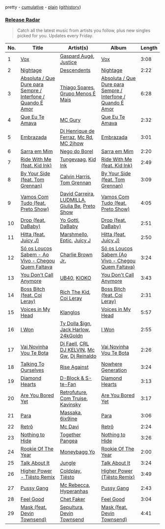 pretty - [cumulative](https://github.com/nikolasrangel/spotify-playlist-archive/blob/master/playlists/cumulative/Release%20Radar.md) - [plain](https://github.com/nikolasrangel/spotify-playlist-archive/blob/master/playlists/plain/37i9dQZEVXbglbQ6bSs7m0) ([githistory](https://github.githistory.xyz/nikolasrangel/spotify-playlist-archive/blob/master/playlists/plain/37i9dQZEVXbglbQ6bSs7m0))

### [Release Radar](https://open.spotify.com/playlist/37i9dQZEVXbglbQ6bSs7m0)

> Catch all the latest music from artists you follow, plus new singles picked for you. Updates every Friday.

| No. | Title | Artist(s) | Album | Length |
|---|---|---|---|---|
| 1 | [Vox](https://open.spotify.com/track/2tsHySsLqSUztcQmdd0XxN) | [Gaspard Augé](https://open.spotify.com/artist/1xiaqHkrYo04iuDw2h7kft), [Justice](https://open.spotify.com/artist/1gR0gsQYfi6joyO1dlp76N) | [Vox](https://open.spotify.com/album/71foPE1tbKxVHlf7B1x6Ow) | 3:08 |
| 2 | [Nightage](https://open.spotify.com/track/05bCOTmAZLpcklXGHIe8KM) | [Descendents](https://open.spotify.com/artist/1FGH4Bh7g9W6V4fUcKZWp5) | [Nightage](https://open.spotify.com/album/0N8gGSJ3A1AMtw8CLSrYsw) | 2:22 |
| 3 | [Absoluta / Que Dure para Sempre / Interfone / Quando É Amor](https://open.spotify.com/track/1iGxfmnAIZlbhsEzSAhqaY) | [Thiago Soares](https://open.spotify.com/artist/4zIE7LEe6kABBDLHLzAS4D), [Grupo Menos É Mais](https://open.spotify.com/artist/6vTqEFbTtTRJsuIpzZgjxi) | [Absoluta / Que Dure para Sempre / Interfone / Quando É Amor](https://open.spotify.com/album/3Z3n8CdXekEJELKTE0l8UF) | 6:28 |
| 4 | [Que Eu Te Amava](https://open.spotify.com/track/3v8lWOCfcEKodAshFoy76p) | [MC Gury](https://open.spotify.com/artist/6fOyYqdh6p0ZWLs9zUDoyt) | [Que Eu Te Amava](https://open.spotify.com/album/2XPqXqMgJx0Ve5TcNco6k6) | 2:32 |
| 5 | [Embrazada](https://open.spotify.com/track/7iOHMDzd3KT3cQTMekKNQa) | [Dj Henrique de Ferraz](https://open.spotify.com/artist/5crFHCCb7j1zkIiIUpN2In), [Mc Rd](https://open.spotify.com/artist/6ugw7JCu0AG7txRcRAxU8d), [MC 2jhow](https://open.spotify.com/artist/14jVHWj9dqpLhs8hHEMnyJ) | [Embrazada](https://open.spotify.com/album/1QyGhGMtEacNywO0Mtp1gl) | 3:01 |
| 6 | [Sarra em Mim](https://open.spotify.com/track/0rPSo6nYzjgTCEul6xaZyH) | [Nego do Borel](https://open.spotify.com/artist/1B0Rp4SWGnFgGCPU5Pju6E) | [Sarra em Mim](https://open.spotify.com/album/3g69PhdP5AjWr8USbiOx2L) | 2:20 |
| 7 | [Ride With Me (feat. Kid Ink)](https://open.spotify.com/track/03SEp9sXkAOAgxJtSLuVEi) | [Tungevaag](https://open.spotify.com/artist/49CE2ffZ6Z3zeYSDauSKck), [Kid Ink](https://open.spotify.com/artist/6KZDXtSj0SzGOV705nNeh3) | [Ride With Me (feat. Kid Ink)](https://open.spotify.com/album/5G4P32ZDznGzMAsHT4tpj7) | 2:49 |
| 8 | [By Your Side (feat. Tom Grennan)](https://open.spotify.com/track/0vR2rIVORmgeKiGIgNT0fV) | [Calvin Harris](https://open.spotify.com/artist/7CajNmpbOovFoOoasH2HaY), [Tom Grennan](https://open.spotify.com/artist/5SHxzwjek1Pipl1Yk11UHv) | [By Your Side (feat. Tom Grennan)](https://open.spotify.com/album/6Z6QdCXb3IBonAUSwLP4iB) | 3:09 |
| 9 | [Vamos Com Tudo (feat. Preto Show)](https://open.spotify.com/track/0HvaUKWOXnwAaTmoh4IBYy) | [David Carreira](https://open.spotify.com/artist/6tIIe4TjUAUBgebA9j53ch), [LUDMILLA](https://open.spotify.com/artist/3CDoRporvSjdzTrm99a3gi), [Giulia Be](https://open.spotify.com/artist/0kjGPGtoyKwKVOZAKmv5K6), [Preto Show](https://open.spotify.com/artist/4YlvKlWWHJl1TuXvrk94OW) | [Vamos Com Tudo (feat. Preto Show)](https://open.spotify.com/album/2fTzljF7q1dG2tXkoPBS9L) | 4:05 |
| 10 | [Drop (feat. DaBaby)](https://open.spotify.com/track/6Ht7wDd0wi2wPDLde7m1Gr) | [Yo Gotti](https://open.spotify.com/artist/6Ha4aES39QiVjR0L2lwuwq), [DaBaby](https://open.spotify.com/artist/4r63FhuTkUYltbVAg5TQnk) | [Drop (feat. DaBaby)](https://open.spotify.com/album/0lziEfJ5vqzrFLev10QnAz) | 2:51 |
| 11 | [Hitta (feat. Juicy J)](https://open.spotify.com/track/6y9jeDRDDLOYJDkdzWLktH) | [Marshmello](https://open.spotify.com/artist/64KEffDW9EtZ1y2vBYgq8T), [Eptic](https://open.spotify.com/artist/4dvZ0abeUaiHm7Fu9Gj0PQ), [Juicy J](https://open.spotify.com/artist/5gCRApTajqwbnHHPbr2Fpi) | [Hitta (feat. Juicy J)](https://open.spotify.com/album/6eydozYVPI6O18TxVD4xTh) | 2:50 |
| 12 | [Só os Loucos Sabem - Ao Vivo - Chegou Quem Faltava](https://open.spotify.com/track/4xhtJNVKuR1XdZRuxNiKHy) | [Charlie Brown Jr.](https://open.spotify.com/artist/1on7ZQ2pvgeQF4vmIA09x5) | [Só os Loucos Sabem (Ao Vivo - Chegou Quem Faltava)](https://open.spotify.com/album/3KBHLnQghCiLo5DtW2otSW) | 3:24 |
| 13 | [You Don't Call Anymore](https://open.spotify.com/track/05QLTjvML7F5H1XiInsqly) | [UB40](https://open.spotify.com/artist/69MEO1AADKg1IZrq2XLzo5), [KIOKO](https://open.spotify.com/artist/4zKJ1XxOT8g4oMGszn1idc) | [You Don't Call Anymore](https://open.spotify.com/album/0LaDoSUVfBZjBRobrPtFYU) | 3:43 |
| 14 | [Boss Bitch (feat. Coi Leray)](https://open.spotify.com/track/2UtlqGUjgniHzwawSJhvdh) | [Rich The Kid](https://open.spotify.com/artist/1pPmIToKXyGdsCF6LmqLmI), [Coi Leray](https://open.spotify.com/artist/6AMd49uBDJfhf30Ak2QR5s) | [Boss Bitch (feat. Coi Leray)](https://open.spotify.com/album/7wdF4AvgD0sDdslF9l5FgP) | 2:31 |
| 15 | [Voices in My Head](https://open.spotify.com/track/2FEeK3ZnP32i559eQsFz5X) | [Klanglos](https://open.spotify.com/artist/1jV311C5ADuBqCPpprsjUp) | [Voices in My Head](https://open.spotify.com/album/0Im7gJgSVNXNxarEWskqYq) | 5:57 |
| 16 | [I Won](https://open.spotify.com/track/3cyiLfw6V0Vz5WxUOMEex6) | [Ty Dolla $ign](https://open.spotify.com/artist/7c0XG5cIJTrrAgEC3ULPiq), [Jack Harlow](https://open.spotify.com/artist/2LIk90788K0zvyj2JJVwkJ), [24kGoldn](https://open.spotify.com/artist/6fWVd57NKTalqvmjRd2t8Z) | [I Won](https://open.spotify.com/album/3N1PEaBrpL1B3TIbUa69lB) | 2:55 |
| 17 | [Vai Novinha Vou Te Bota](https://open.spotify.com/track/4tFUqbGrOhuKQwXk4kpccN) | [Dj Faell](https://open.spotify.com/artist/5yG43czxONRwATGe0QaUdh), [CRL DJ KELVIN](https://open.spotify.com/artist/0m9vR0UJMrrlqH1hzSp9aV), [Mc Gw](https://open.spotify.com/artist/0f1IECbrVV952unZkzrsg2), [Dj Reinaldo](https://open.spotify.com/artist/3XXexuOSxrpZG0JIoZ9YVX) | [Vai Novinha Vou Te Bota](https://open.spotify.com/album/3nPZNlCBa8NUBpILF8GHO5) | 2:26 |
| 18 | [Talking To Ourselves](https://open.spotify.com/track/6glcMk6zo6lPifFJOMueLw) | [Rise Against](https://open.spotify.com/artist/6Wr3hh341P84m3EI8qdn9O) | [Nowhere Generation](https://open.spotify.com/album/4t8eylrNR3Z5kYc7VEENLW) | 3:24 |
| 19 | [Diamond Hearts](https://open.spotify.com/track/1KHEUum91hRnF2WVdVOzXo) | [D-Block & S-te-Fan](https://open.spotify.com/artist/6L7a6wPGpvLtTwOsMLnF1z) | [Diamond Hearts](https://open.spotify.com/album/64OiJGQlzOlrAuYOwa238K) | 3:13 |
| 20 | [Are You Bored Yet](https://open.spotify.com/track/7yAs5VgNQ5LJTrHIZtbcju) | [Retrofuture](https://open.spotify.com/artist/4GHw3balBsdq2eyrPIKX8N), [Com Truise](https://open.spotify.com/artist/2wouN3QXejYa5tKetYdcVX), [Kavinsky](https://open.spotify.com/artist/6bLLpGHhjtnb8MFqUcYVp8) | [Are You Bored Yet](https://open.spotify.com/album/3SR6ZbEv8KgmI7SF9QVyWV) | 3:17 |
| 21 | [Para](https://open.spotify.com/track/5qeBscH4Qi5UdrGA0hOliN) | [Massaka](https://open.spotify.com/artist/4Fn5clYETVpCxnIcFSZhr9), [6ix9ine](https://open.spotify.com/artist/7gZfnEnfiaHzxARJ2LeXrf) | [Para](https://open.spotify.com/album/244DMKfyGr4HKYEWnbBIW7) | 3:06 |
| 22 | [Retrô](https://open.spotify.com/track/5RXog6O9kqJPsKnoID4ZWl) | [Mc Davi](https://open.spotify.com/artist/1cYhx7ZOhYoVmnDPb9KMwo) | [Retrô](https://open.spotify.com/album/2T9ZdYBCz1lZmI2sBNhYEV) | 2:24 |
| 23 | [Nothing to Hide](https://open.spotify.com/track/7gtplB8WGACEQVwNRwJNNO) | [Together Pangea](https://open.spotify.com/artist/29q1axQPERERxUzqufXMqB) | [Nothing to Hide](https://open.spotify.com/album/4yfrOAwNw5cYOUyyrGs3tp) | 3:26 |
| 24 | [Rookie Of The Year](https://open.spotify.com/track/7aVjnFsARHuTBZzkR6rYOR) | [Moneybagg Yo](https://open.spotify.com/artist/3tJoFztHeIJkJWMrx0td2f) | [Rookie Of The Year](https://open.spotify.com/album/24TL4BB4I6PlLw4Qfc1FVG) | 2:00 |
| 25 | [Talk About It](https://open.spotify.com/track/2eDnBPn2A8qIDexujBC6Fy) | [Jungle](https://open.spotify.com/artist/59oA5WbbQvomJz2BuRG071) | [Talk About It](https://open.spotify.com/album/1cZKvt4GH4hyLKjm6zIgy3) | 3:24 |
| 26 | [Higher Power - Tiësto Remix](https://open.spotify.com/track/04zCkONaIDxTx2gDjV1yCd) | [Coldplay](https://open.spotify.com/artist/4gzpq5DPGxSnKTe4SA8HAU), [Tiësto](https://open.spotify.com/artist/2o5jDhtHVPhrJdv3cEQ99Z) | [Higher Power (Tiësto Remix)](https://open.spotify.com/album/31uapL5Q92IadPRWycdPKK) | 3:49 |
| 27 | [Pussy Gang](https://open.spotify.com/track/2uXXWRuYv6A70mj0cq3qhI) | [Mc Rebecca](https://open.spotify.com/artist/5MS6HieNmKxzkAM8amE8sr), [Hyperanhas](https://open.spotify.com/artist/7oNGVWHSEpvIGJpNDtgudz) | [Pussy Gang](https://open.spotify.com/album/67ZypIXlENQDTdK8b61b8M) | 2:43 |
| 28 | [Feel Good](https://open.spotify.com/track/3B9ieKCdzdULYHSETdNsKR) | [Chet Faker](https://open.spotify.com/artist/6UcJxoeHWWWyT5HZP064om) | [Feel Good](https://open.spotify.com/album/3wZr593OP80fb5PoNHtkqN) | 3:04 |
| 29 | [Mask (feat. Devin Townsend)](https://open.spotify.com/track/3pm4FRBgRKfN7oS1Pbe6JF) | [Sepultura](https://open.spotify.com/artist/6JW8wliOEwaDZ231ZY7cf4), [Devin Townsend](https://open.spotify.com/artist/6uejjWIOshliv2Ho0OJAQN) | [Mask (feat. Devin Townsend)](https://open.spotify.com/album/1uGpsxFJIPXAAQgfUfPAQh) | 4:41 |